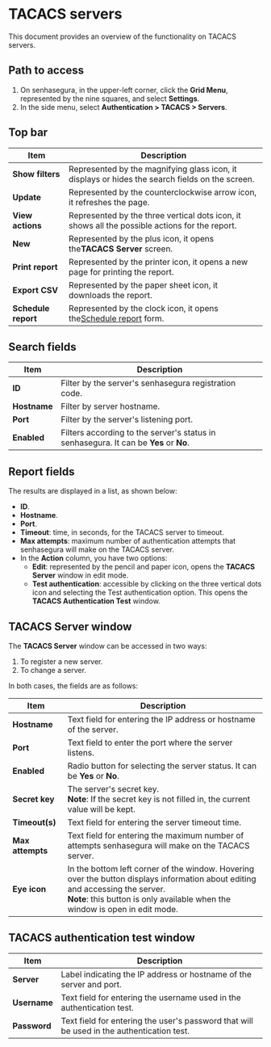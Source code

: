 # TACACS servers

This document provides an overview of the functionality on TACACS servers.

## Path to access

1. On senhasegura, in the upper-left corner, click the **Grid Menu**, represented by the nine squares, and select **Settings**.
2. In the side menu, select **Authentication > TACACS > Servers**.

## Top bar

| Item                      | Description                                                                                                                                                                                          |
| ------------------------- | ---------------------------------------------------------------------------------------------------------------------------------------------------------------------------------------------------- |
| **Show filters**    | Represented by the magnifying glass icon, it displays or hides the search fields on the screen.                                                                                                      |
| **Update**          | Represented by the counterclockwise arrow icon, it refreshes the page.                                                                                                                               |
| **View actions**    | Represented by the three vertical dots icon, it shows all the possible actions for the report.                                                                                                       |
| **New**             | Represented by the plus icon, it opens the**TACACS Server** screen.                                                                                                                            |
| **Print report**    | Represented by the printer icon, it opens a new page for printing the report.                                                                                                                        |
| **Export CSV**      | Represented by the paper sheet icon, it downloads the report.                                                                                                                                        |
| **Schedule report** | Represented by the clock icon, it opens the[Schedule report](https://docs.senhasegura.io/v3-31/docs/en/general-information-how-to-issue-download-and-schedule-device-reports#scheduling-reports) form. |

## Search fields

| Item               | Description                                                                             |
| ------------------ | --------------------------------------------------------------------------------------- |
| **ID**       | Filter by the server's senhasegura registration code.                                   |
| **Hostname** | Filter by server hostname.                                                              |
| **Port**     | Filter by the server's listening port.                                                  |
| **Enabled**  | Filters according to the server's status in senhasegura. It can be **Yes** or **No**. |

## Report fields

The results are displayed in a list, as shown below:

* **ID**.
* **Hostname**.
* **Port**.
* **Timeout**: time, in seconds, for the TACACS server to timeout.
* **Max attempts**: maximum number of authentication attempts that senhasegura will make on the TACACS server.
* In the **Action** column, you have two options:
  * **Edit**: represented by the pencil and paper icon, opens the **TACACS Server** window in edit mode.
  * **Test authentication**: accessible by clicking on the three vertical dots icon and selecting the Test authentication option. This opens the **TACACS Authentication Test** window.

## TACACS Server window

The **TACACS Server** window can be accessed in two ways:

1. To register a new server.
2. To change a server.

In both cases, the fields are as follows:

| Item                   | Description                                                                                                                                                                                                             |
| ---------------------- | ----------------------------------------------------------------------------------------------------------------------------------------------------------------------------------------------------------------------- |
| **Hostname**     | Text field for entering the IP address or hostname of the server.                                                                                                                                                       |
| **Port**         | Text field to enter the port where the server listens.                                                                                                                                                                  |
| **Enabled**      | Radio button for selecting the server status. It can be **Yes** or **No**.                                                                                                                                 |
| **Secret key**   | The server's secret key.<br />**Note**: If the secret key is not filled in, the current value will be kept.                                                                                                       |
| **Timeout(s)**   | Text field for entering the server timeout time.                                                                                                                                                                        |
| **Max attempts** | Text field for entering the maximum number of attempts senhasegura will make on the TACACS server.                                                                                                                      |
| **Eye icon**     | In the bottom left corner of the window. Hovering over the button displays information about editing and accessing the server.<br />**Note**: this button is only available when the window is open in edit mode. |

## TACACS authentication test window

| Item               | Description                                                                               |
| ------------------ | ----------------------------------------------------------------------------------------- |
| **Server**   | Label indicating the IP address or hostname of the server and port.                       |
| **Username** | Text field for entering the username used in the authentication test.                     |
| **Password** | Text field for entering the user's password that will be used in the authentication test. |
